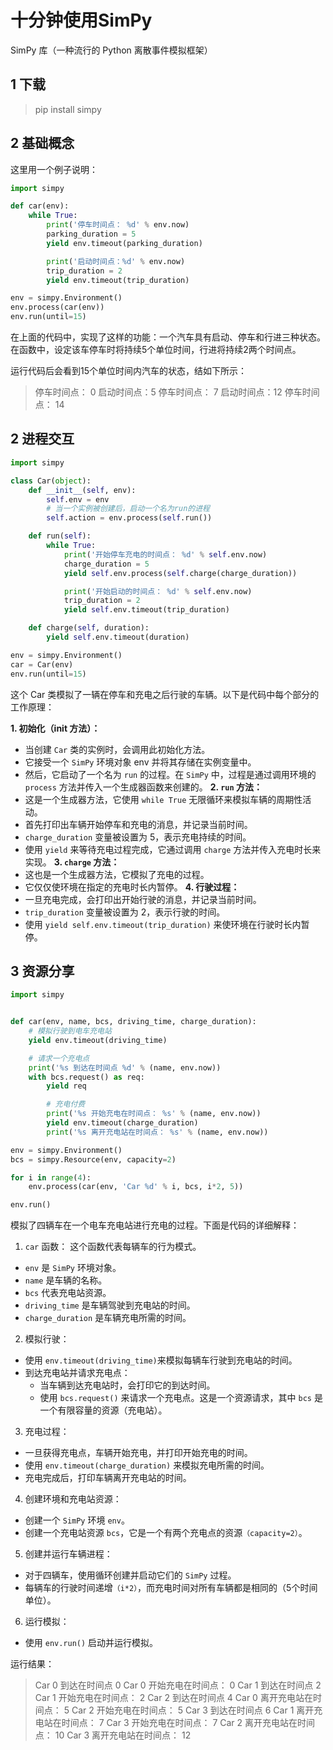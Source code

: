 # 十分钟使用SimPy
SimPy 库（一种流行的 Python 离散事件模拟框架）
## 1 下载

> pip install simpy

## 2 基础概念

这里用一个例子说明：

```python
import simpy

def car(env):
    while True:
        print('停车时间点： %d' % env.now)
        parking_duration = 5
        yield env.timeout(parking_duration)

        print('启动时间点：%d' % env.now)
        trip_duration = 2
        yield env.timeout(trip_duration)

env = simpy.Environment()
env.process(car(env))
env.run(until=15)
```

在上面的代码中，实现了这样的功能：一个汽车具有启动、停车和行进三种状态。在函数中，设定该车停车时将持续5个单位时间，行进将持续2两个时间点。 

运行代码后会看到15个单位时间内汽车的状态，结如下所示：

> 停车时间点： 0
启动时间点：5
停车时间点： 7
启动时间点：12
停车时间点： 14

## 2 进程交互

```python
import simpy

class Car(object):
    def __init__(self, env):
        self.env = env
        # 当一个实例被创建后，启动一个名为run的进程
        self.action = env.process(self.run())

    def run(self):
        while True:
            print('开始停车充电的时间点： %d' % self.env.now)
            charge_duration = 5
            yield self.env.process(self.charge(charge_duration))

            print('开始启动的时间点： %d' % self.env.now)
            trip_duration = 2
            yield self.env.timeout(trip_duration)

    def charge(self, duration):
        yield self.env.timeout(duration)

env = simpy.Environment()
car = Car(env)
env.run(until=15)
```

这个 Car 类模拟了一辆在停车和充电之后行驶的车辆。以下是代码中每个部分的工作原理：

**1. 初始化（__init__ 方法）：**
- 当创建 `Car` 类的实例时，会调用此初始化方法。 
- 它接受一个 `SimPy` 环境对象 env 并将其存储在实例变量中。 
- 然后，它启动了一个名为 `run` 的过程。在 `SimPy` 中，过程是通过调用环境的 `process` 方法并传入一个生成器函数来创建的。
**2. `run` 方法：**
- 这是一个生成器方法，它使用 `while True` 无限循环来模拟车辆的周期性活动。 
- 首先打印出车辆开始停车和充电的消息，并记录当前时间。 
- `charge_duration` 变量被设置为 5，表示充电持续的时间。 
- 使用 `yield` 来等待充电过程完成，它通过调用 `charge` 方法并传入充电时长来实现。
**3. `charge` 方法：**
- 这也是一个生成器方法，它模拟了充电的过程。
- 它仅仅使环境在指定的充电时长内暂停。
**4. 行驶过程：**
- 一旦充电完成，会打印出开始行驶的消息，并记录当前时间。
- `trip_duration` 变量被设置为 2，表示行驶的时间。
- 使用 `yield self.env.timeout(trip_duration)` 来使环境在行驶时长内暂停。

## 3 资源分享

```python
import simpy


def car(env, name, bcs, driving_time, charge_duration):
    # 模拟行驶到电车充电站
    yield env.timeout(driving_time)

    # 请求一个充电点
    print('%s 到达在时间点 %d' % (name, env.now))
    with bcs.request() as req:
        yield req

        # 充电付费
        print('%s 开始充电在时间点： %s' % (name, env.now))
        yield env.timeout(charge_duration)
        print('%s 离开充电站在时间点： %s' % (name, env.now))

env = simpy.Environment()
bcs = simpy.Resource(env, capacity=2)

for i in range(4):
    env.process(car(env, 'Car %d' % i, bcs, i*2, 5))

env.run()
```

模拟了四辆车在一个电车充电站进行充电的过程。下面是代码的详细解释：

1. `car` 函数：
这个函数代表每辆车的行为模式。
- `env` 是 `SimPy` 环境对象。
- `name` 是车辆的名称。
- `bcs` 代表充电站资源。
- `driving_time` 是车辆驾驶到充电站的时间。
- `charge_duration` 是车辆充电所需的时间。
2. 模拟行驶：
- 使用 `env.timeout(driving_time)`来模拟每辆车行驶到充电站的时间。
- 到达充电站并请求充电点： 
  - 当车辆到达充电站时，会打印它的到达时间。
  - 使用 `bcs.request()` 来请求一个充电点。这是一个资源请求，其中 `bcs` 是一个有限容量的资源（充电站）。
3. 充电过程：
- 一旦获得充电点，车辆开始充电，并打印开始充电的时间。
- 使用 `env.timeout(charge_duration)` 来模拟充电所需的时间。
- 充电完成后，打印车辆离开充电站的时间。
4. 创建环境和充电站资源： 
- 创建一个 `SimPy` 环境 `env`。
- 创建一个充电站资源 `bcs`，它是一个有两个充电点的资源`（capacity=2）`。
5. 创建并运行车辆进程： 
- 对于四辆车，使用循环创建并启动它们的 `SimPy` 过程。
- 每辆车的行驶时间递增`（i*2）`，而充电时间对所有车辆都是相同的（5个时间单位）。 
6. 运行模拟：
- 使用 `env.run()` 启动并运行模拟。

运行结果：
> Car 0 到达在时间点 0
Car 0 开始充电在时间点： 0
Car 1 到达在时间点 2
Car 1 开始充电在时间点： 2
Car 2 到达在时间点 4
Car 0 离开充电站在时间点： 5
Car 2 开始充电在时间点： 5
Car 3 到达在时间点 6
Car 1 离开充电站在时间点： 7
Car 3 开始充电在时间点： 7
Car 2 离开充电站在时间点： 10
Car 3 离开充电站在时间点： 12